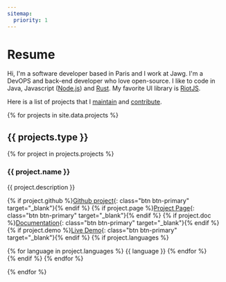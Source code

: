 ```yaml
---
sitemap:
  priority: 1
---
```


# Resume

Hi, I'm a software developer based in Paris and I work at Jawg. I'm a DevOPS and back-end developer who love open-source.
I like to code in Java, Javascript ([Node.js](https://nodejs.org/en/)) and [Rust](https://www.rust-lang.org).
My favorite UI library is [RiotJS](https://riot.js.org/).

Here is a list of projects that I [maintain](#my-projects) and [contribute](#my-contributions).

{% for projects in site.data.projects %}

## {{ projects.type }}

{% for project in projects.projects %}

### {{ project.name }}

{{ project.description }}

{% if project.github %}[Github project](<{{ project.github }}>){: class="btn btn-primary" target="\_blank"}{% endif %} {% if project.page %}[Project Page]({{project.page}}){: class="btn btn-primary" target="\_blank"}{% endif %} {% if project.doc %}[Documentation]({{project.doc}}){: class="btn btn-primary" target="\_blank"}{% endif %} {% if project.demo %}[Live Demo](<{{ project.demo }}>){: class="btn btn-primary" target="\_blank"}{% endif %}
{% if project.languages %}

<div class="languages-list">
{% for language in project.languages %}
<span class="dot dot-{{ language }}"></span>
<span class="language">{{ language }}</span>
{% endfor %}
</div>
{% endif %}
{% endfor %}

{% endfor %}
